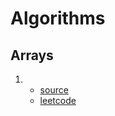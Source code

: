 # Algorithms

## Arrays

1. - [source](Arrays/two-sum.js)
   - [leetcode](https://leetcode.com/problems/two-sum/description/)